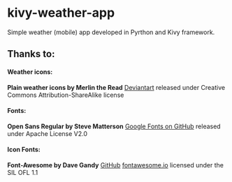 # kivy-weather-app
Simple weather (mobile) app developed in Pyrthon and Kivy framework.



## Thanks to:

#### Weather icons:

**Plain weather icons by Merlin the Read**  [Deviantart](http://merlinthered.deviantart.com/art/plain-weather-icons-157162192) released under Creative Commons Attribution-ShareAlike license

#### Fonts:

**Open Sans Regular by Steve Matterson**  [Google Fonts on GitHub](https://github.com/google/fonts/tree/master/apache/opensans) released under Apache License V2.0

#### Icon Fonts: 

**Font-Awesome by Dave Gandy**  [GitHub](https://github.com/FortAwesome/Font-Awesome)  [fontawesome.io](http://fontawesome.io/) licensed under the SIL OFL 1.1